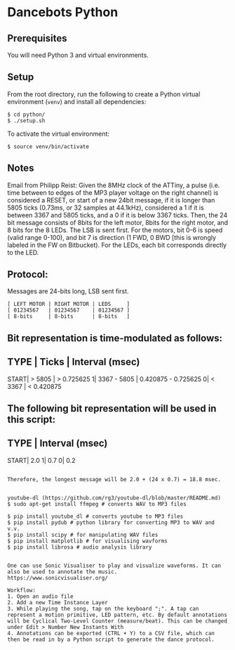 # Dancebots Python

## Prerequisites
You will need Python 3 and virtual environments.

## Setup
From the root directory, run the following to create a Python virtual environment (`venv`) and install all dependencies:
```
$ cd python/
$ ./setup.sh
```

To activate the virtual environment:
```
$ source venv/bin/activate
```

## Notes
Email from Philipp Reist:
    Given the 8MHz clock of the ATTiny, a pulse (i.e. time between to edges of the MP3 player voltage on the right channel) is considered a RESET, or start of a new 24bit message, if it is longer than 5805 ticks (0.73ms, or 32 samples at 44.1kHz), considered a 1 if it is between 3367 and 5805 ticks, and a 0 if it is below 3367 ticks. Then, the 24 bit message consists of 8bits for the left motor, 8bits for the right motor, and 8 bits for the 8 LEDs. The LSB is sent first. For the motors, bit 0-6 is speed (valid range 0-100), and bit 7 is direction (1 FWD, 0 BWD [this is wrongly labeled in the FW on Bitbucket). For the LEDs, each bit corresponds directly to the LED.

## Protocol:
Messages are 24-bits long, LSB sent first.
```
[ LEFT MOTOR | RIGHT MOTOR | LEDS     ]
[ 01234567   | 01234567    | 01234567 ]
[ 8-bits     | 8-bits      | 8-bits   ]
```

Bit representation is time-modulated as follows:
-------------------------------------------------
TYPE | Ticks		| Interval (msec)
-------------------------------------------------
START|      > 5805 	|             > 0.725625 
    1| 3367 - 5805	|    0.420875 - 0.725625
    0|      < 3367 	|             < 0.420875

The following bit representation will be used in this script:
-----------------------
TYPE | Interval (msec)
-----------------------
START| 2.0 
    1| 0.7
    0| 0.2

```

Therefore, the longest message will be 2.0 + (24 x 0.7) = 18.8 msec.


youtube-dl (https://github.com/rg3/youtube-dl/blob/master/README.md)
$ sudo apt-get install ffmpeg # converts WAV to MP3 files

$ pip install youtube_dl # converts youtube to MP3 files
$ pip install pydub # python library for converting MP3 to WAV and v.v.
$ pip install scipy # for manipulating WAV files
$ pip install matplotlib # for visualising wavforms
$ pip install librosa # audio analysis library


One can use Sonic Visualiser to play and visualize waveforms. It can also be used to annotate the music.
https://www.sonicvisualiser.org/

Workflow:
1. Open an audio file
2. Add a new Time Instance Layer
3. While playing the song, tap on the keyboard ";". A tap can represent a motion primitive, LED pattern, etc. By default annotations will be Cyclical Two-Level Counter (measure/beat). This can be changed under Edit > Number New Instants With
4. Annotations can be exported (CTRL + Y) to a CSV file, which can then be read in by a Python script to generate the dance protocol.

